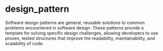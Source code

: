 # design_pattern
 Software design patterns are general, reusable solutions to common problems encountered in software design. These patterns provide a template for solving specific design challenges, allowing developers to use proven, tested structures that improve the readability, maintainability, and scalability of code.
